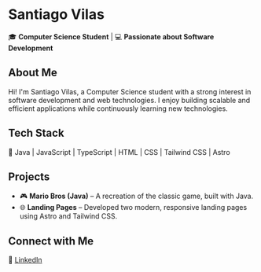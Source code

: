 # Santiago Vilas  
🎓 **Computer Science Student** | 💻 **Passionate about Software Development**  

## About Me  
Hi! I'm Santiago Vilas, a Computer Science student with a strong interest in software development and web technologies. I enjoy building scalable and efficient applications while continuously learning new technologies.  

## Tech Stack  
🚀 Java | JavaScript | TypeScript | HTML | CSS | Tailwind CSS | Astro  

## Projects  
- 🎮 **Mario Bros (Java)** – A recreation of the classic game, built with Java.  
- 🌐 **Landing Pages** – Developed two modern, responsive landing pages using Astro and Tailwind CSS.  

## Connect with Me  
📌 [LinkedIn](https://www.linkedin.com/in/santiago-vilas-82010a236/)  
